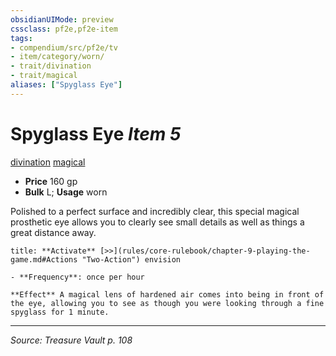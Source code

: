 ```yaml
---
obsidianUIMode: preview
cssclass: pf2e,pf2e-item
tags:
- compendium/src/pf2e/tv
- item/category/worn/
- trait/divination
- trait/magical
aliases: ["Spyglass Eye"]
---
```

# Spyglass Eye *Item 5*  
[divination](rules/traits/divination.md "Divination School Trait")  [magical](rules/traits/magical.md "Magical Item Trait")  

- **Price** 160 gp
- **Bulk** L; **Usage** worn

Polished to a perfect surface and incredibly clear, this special magical prosthetic eye allows you to clearly see small details as well as things a great distance away.

```ad-embed-ability
title: **Activate** [>>](rules/core-rulebook/chapter-9-playing-the-game.md#Actions "Two-Action") envision

- **Frequency**: once per hour

**Effect** A magical lens of hardened air comes into being in front of the eye, allowing you to see as though you were looking through a fine spyglass for 1 minute.
```


---
*Source: Treasure Vault p. 108*